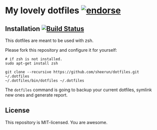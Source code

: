 # My lovely dotfiles [![endorse](https://api.coderwall.com/sheerun/endorsecount.png)](https://coderwall.com/sheerun)

## Installation [![Build Status](https://secure.travis-ci.org/sheerun/dotfiles.png?branch=master)](http://travis-ci.org/sheerun/dotfiles)

This dotfiles are meant to be used with zsh.

Please fork this repository and configure it for yourself:

```
# if zsh is not installed.
sudo apt-get install zsh

git clone --recursive https://github.com/sheerun/dotfiles.git ~/.dotfiles
~/.dotfiles/bin/dotfiles ~/.dotfiles
```

The `dotfiles` command is going to backup your current dotfiles, symlink new ones and generate report.

## License

This repository is MIT-licensed. You are awesome.
